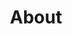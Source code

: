 ---
title: "About"
layout: "about"
draft: false

# who_we_are
who_we_are:
  enable: true
  subtitle: "Who We Are"
  title: "Hello, We help in <mark>Better</mark> Financial Management"
  description: "We all at <mark>Betterify</mark> very strongly believe that all business productivity and performance is the result of a strong motivated team of professionals with hands on industry expertise and experience. We are a team of professionals with huge industry experience and expertise. The key to every business success is a mutual trust."

  image: "images/about/01.jpg"

# what_we_do
what_we_do:
  enable: true
  subtitle: "Our Speciality"
  title: "What We Do. We <mark>Betterify</mark> -"
  block:
  - title: "Financial Management"
    content: "As <mark>Financial</mark> Managers we are skilled in the field of risk management, budget planning, strategic planning and financial data analysis"

  - title: "Accounting Management"
    content: "We’re here to offer the best support, to help you troubleshoot any of you business, <mark>accounting</mark> and taxation issues. You can trust us to solve your Accounting Problems into Opportunities."
    
  - title: "Investment Management"
    content: "As investment management experts or <mark>investment</mark> management advisors we provide services to a wide array of clients ranging from affluent to high-net-worth and ultra-high-net-worth individuals and families."
    
  - title: "Taxation Management"
    content: "We’re here to offer the best support, to help you troubleshoot any of you business, accounting and <mark>taxation</mark> issues. You can trust us to solve your Accounting Problems into Opportunities."

# our_mission
our_mission:
  enable: true
  subtitle: "OUR MISSION"
  title: "Main <mark>Vision</mark> And Mission Of Our Company"
  description: "We are passionate about Better Management and Better Leadership. Our passion is filled with compassion for the following Mission, Vision, and Values: Our mission is <mark>Better Execution</mark>, Our vision is <mark>Better Management</mark>, and We value <mark>Better Leadership!!</mark>"

  image: "images/about/02.jpg"

# about_video
about_video:
  enable: true
  subtitle: "A Short Video"
  title: "We follow <mark>processes</mark> and the rest is taken care of by itself."
  description: "Our whole approach is process driven and process dependant, and not person dependant. Once you follow the <mark>processes</mark> meticulously the rest is taken care of. We strongly believe in the 6 Sigma Philosophy."
  video_url: "https://www.youtube.com/embed/EQOhA_l2bRo" #https://www.youtube.com/embed/dyZcRRWiuuw
  video_thumbnail: "images/about/video-popup-2.jpg"


# brands
brands_carousel:
  enable: true
  subtitle: "Social Media"
  title: "We take advantage of the whole <mark>Social Media</mark> space"
  section: "/" # brand images comming form _index.md


# our team
our_team:
  enable: false
  subtitle: "Our members"
  title: "The People Behind"
  description: "There is always a powerful team and teamwork behind every successful business. A bigger dream requires a bigger team. <br>There is a saying of Anonymous that says that the **Teamwork** can be summed up in five short words: We believe in each other."
  team:
  - name: "Avadhoot Dandekar"
    image: "images/about/team/01.jpg"
    designation: "Founding Director / Partner"
  - name: "Sangeeta Dandekar"
    image: "images/about/team/02.jpg"
    designation: "Founding Director  / Partner"
  - name: "Ortrin Okaster"
    image: "images/about/team/03.jpg"
    designation: "Engineering"


# our office
our_office:
  enable: false
  subtitle: "Our Offices"
  title: "Made with Love Of around the world With Many Offices"
  description: "We were freelance designers and developers, constantly finding <br> ourselves deep in vague feedback. This made every client and team"
  office_locations:
  - city: "NewYork, USA"
    country_flag: "images/about/flags/us.png"
    address_line_one: "219 Bald Hill Drive"
    address_line_two: "Oakland Gardens, NY 11364"
  - city: "Australia, Perth"
    country_flag: "images/about/flags/au.png"
    address_line_one: "Flat 23 80 Anthony Circlet"
    address_line_two: "Port Guiseppe, TAS 2691"
  - city: "Berlin, Germany"
    country_flag: "images/about/flags/germany.png"
    address_line_one: "Jl Raya Dewi Sartika Ged"
    address_line_two: "Harapan Masa, Br Germeny"
  - city: "China, Wohan"
    country_flag: "images/about/flags/china.png"
    address_line_one: "1hao Wen Ti Huo Dong"
    address_line_two: "Zhong Xin 1ceng Jian Xing"

---